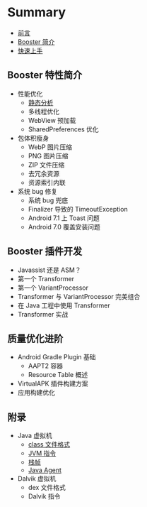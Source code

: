 # Summary

* [前言](./README.md)
* [Booster 简介](./overview.md)
* [快速上手](./getting-started.md)

## Booster 特性简介

* 性能优化
  * [静态分析](./performance/booster-static-analysis.md)
  * 多线程优化
  * WebView 预加载
  * SharedPreferences 优化
* 包体积瘦身
  * WebP 图片压缩
  * PNG 图片压缩
  * ZIP 文件压缩
  * 去冗余资源
  * 资源索引内联
* 系统 bug 修复
  * 系统 bug 兜底
  * Finalizer 导致的 TimeoutException
  * Android 7.1 上 Toast 问题
  * Android 7.0 覆盖安装问题

## Booster 插件开发

* Javassist 还是 ASM？
* 第一个 Transformer
* 第一个 VariantProcessor
* Transformer 与 VariantProcessor 完美组合
* 在 Java 工程中使用 Transformer
* Transformer 实战

## 质量优化进阶

* Android Gradle Plugin 基础
  * AAPT2 容器
  * Resource Table 概述
* VirtualAPK 插件构建方案
* 应用构建优化

## 附录

* Java 虚拟机
    * [class 文件格式](./jvm/class-file.md)
    * [JVM 指令](./jvm/instructions.md)
    * [栈帧](./jvm/frame.md)
    * [Java Agent](./jvm/java-agent.md)
* Dalvik 虚拟机
    * dex 文件格式
    * Dalvik 指令
